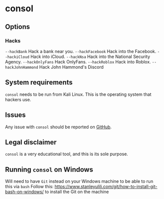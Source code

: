 # consol

## Options

### Hacks
`--hackBank`        Hack a bank near you.
`--hackFacebook`    Hack into the Facebook.
`--hackiCloud`      Hack into iCloud.
`--hackNsa`         Hack into the National Security Agency.
`--hackOnlyFans`    Hack OnlyFans.
`--hackRoblox`      Hack into Roblox.
`--hackJohnHammond` Hack John Hammond's Discord


## System requirements
`consol` needs to be run from Kali Linux. This is the operating system that hackers use.

## Issues
Any issue with `consol` should be reported on [GitHub](https://github.com/moknah/consol/issues).

## Legal disclaimer
`consol` is a very educational tool, and this is its sole purpose.

## Running `consol` on Windows
Will need to have `Git` instead on your Windows machine to be able to run this via `bash`
Follow this: https://www.stanleyulili.com/git/how-to-install-git-bash-on-windows/ to install the Git on the machine